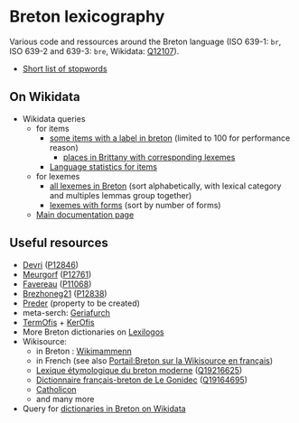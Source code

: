 # Breton lexicography
Various code and ressources around the Breton language (ISO 639-1: ``br``, ISO 639-2 and 639-3: ``bre``, Wikidata: [Q12107](https://www.wikidata.org/wiki/Q12107)).

* [Short list of stopwords](https://github.com/belett/Breton_lexicography/blob/main/Stopwords%20br)

## On Wikidata
* Wikidata queries
  * for items
    * [some items with a label in breton](https://w.wiki/3N5M) (limited to 100 for performance reason)
      * [places in Brittany with corresponding lexemes](https://w.wiki/ATja) 
    * [Language statistics for items](https://www.wikidata.org/wiki/User:Mr._Ibrahem/Language_statistics_for_items)
  * for lexemes
    * [all lexemes in Breton](https://w.wiki/3Hvk) (sort alphabetically, with lexical category and multiples lemmas group together)
    * [lexemes with forms](https://w.wiki/3N5V) (sort by number of forms)
  * [Main documentation page](https://www.wikidata.org/wiki/Wikidata:Lexicographical_data/Documentation/Languages/br)

## Useful resources

* [Devri](http://devri.bzh) ([P12846](https://www.wikidata.org/wiki/Property:P12846))
* [Meurgorf](https://niverel.brezhoneg.bzh/fr/meurgorf/) ([P12761](https://www.wikidata.org/wiki/Property:P12761))
* [Favereau](https://www.arkaevraz.net/dicobzh/index.php) ([P11068](https://www.wikidata.org/wiki/Property:P11068))
* [Brezhoneg21](https://www.brezhoneg21.com/) ([P12838](https://www.wikidata.org/wiki/Property:P12838))
* [Preder](https://preder.net/r/geriadur/geriadur.php) (property to be created)
* meta-serch: [Geriafurch](https://geriafurch.bzh)
* [TermOfis](https://www.fr.brezhoneg.bzh/36-termofis.htm) + [KerOfis](https://www.fr.brezhoneg.bzh/40-kerofis.htm)
* More Breton dictionaries on [Lexilogos](https://www.lexilogos.com/breton_dictionnaire.htm)
* Wikisource:
  * in Breton : [Wikimammenn](https://br.wikisource.org)
  * in French (see also [Portail:Breton sur la Wikisource en français](https://fr.wikisource.org/wiki/Portail:Breton))
   * [Lexique étymologique du breton moderne](https://fr.wikisource.org/wiki/Lexique_étymologique_du_breton_moderne) ([Q19216625](https://www.wikidata.org/wiki/Q19216625))
   * [Dictionnaire français-breton de Le Gonidec](https://fr.wikisource.org/wiki/Dictionnaire_français-breton_de_Le_Gonidec) ([Q19164695](https://www.wikidata.org/wiki/Q19164695))
   * [Catholicon](https://fr.wikisource.org/wiki/Catholicon_(Lagadec)/1867)
   * and many more
* Query for [dictionaries in Breton on Wikidata](https://w.wiki/9PoL)
